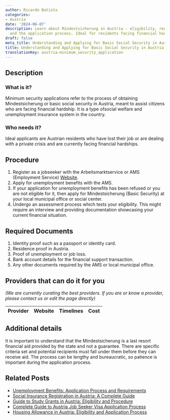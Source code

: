 ```yaml
---
author: Ricardo Batista
categories:
- Austria
date: '2024-06-07'
description: Learn about Mindestsicherung in Austria - eligibility, required documents,
  and the application process. Ideal for residents facing financial hardship.
draft: false
meta_title: Understanding and Applying for Basic Social Security in Austria
title: Understanding and Applying for Basic Social Security in Austria
translationKey: austria-minimum_security_application
---
```


## Description
### What is it?
Minimum security applications refer to the process of obtaining Mindestsicherung or basic social security in Austria, meant to assist citizens who are facing financial hardship. It is a type ofsocial welfare and unemployment insurance system in the country.
### Who needs it?
Ideal applicants are Austrian residents who have lost their job or are dealing with a private crisis and are currently facing financial hardships.

## Procedure
1. Register as a jobseeker with the Arbeitsmarktservice or AMS (Employment Service) [Website](https://www.ams.at).
2. Apply for unemployment benefits with the AMS.
3. If your application for unemployment benefits has been refused or you are not eligible for it, then apply for Mindestsicherung (Basic Security) at your local municipal office or social center.
4. Undergo an assessment process which tests your eligibility. This might require an interview and providing documentation showcasing your current financial situation.

## Required Documents
1. Identity proof such as a passport or identity card.
2. Residence proof in Austria.
3. Proof of unemployment or job loss.
4. Bank account details for the financial support transaction.
5. Any other documents required by the AMS or local municipal office.

## Providers that can do it for you

_(We are currently curating the best providers. If you are or know a provider, please contact us or edit the page directly)_

| Provider        |     Website     |     Timelines    |       Cost      |
| --------------- | --------------- |  :-------------: | :-------------: |

## Additional details
It is important to understand that the Mindestsicherung is a last resort financial aid provided by the state and not a guarantee. There are specific criteria set and potential recipients must fall under them before they can receive aid. The process can be lengthy and bureaucratic, so patience is important during the application process.


## Related Posts

- [Unemployment Benefits: Application Process and Requirements](https://tramitit.com/guides/austria/unemployment_benefit_application/)
- [Social Insurance Registration in Austria: A Complete Guide](https://tramitit.com/guides/austria/social_insurance_registration/)
- [Guide to Study Grants in Austria: Eligibility and Procedure](https://tramitit.com/guides/austria/study_grant_application/)
- [Complete Guide to Austria Job Seeker Visa Application Process](https://tramitit.com/guides/austria/visa_application/)
- [Housing Allowance in Austria: Eligibility and Application Process](https://tramitit.com/guides/austria/housing_allowance_application/)